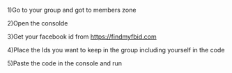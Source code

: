 1)Go to your group and got to members zone

2)Open the consolde 

3)Get your facebook id from https://findmyfbid.com 

4)Place the Ids you want to keep in the group including yourself in the code

5)Paste the code in the console and run
